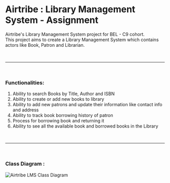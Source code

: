 # Airtribe : Library Management System - Assignment
Airtribe's Library Management System project for BEL - C9 cohort. <br>
This project aims to create a Library Management System which contains actors like Book, Patron and Librarian.

<br> <hr> <br>

### Functionalities: <br>
1. Ability to search Books by Title, Author and ISBN
2. Ability to create or add new books to library
3. Ability to add new patrons and update their information like contact info and address
4. Ability to track book borrowing history of patron
5. Process for borrowing book and returning it
6. Ability to see all the available book and borrowed books in the Library
   
<br> <hr>
<br>
### Class Diagram : <br>

![Airtribe LMS Class Diagram](https://github.com/user-attachments/assets/c7b2e37e-861d-4dab-9e29-cc681bcebdb6)
